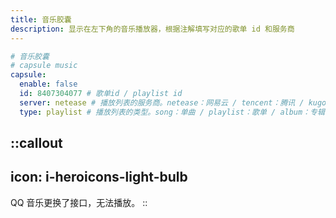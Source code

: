 ```yaml
---
title: 音乐胶囊
description: 显示在左下角的音乐播放器，根据注解填写对应的歌单 id 和服务商
---
```


```yaml [_config.solitude.yml]
# 音乐胶囊
# capsule music
capsule:
  enable: false
  id: 8407304077 # 歌单id / playlist id
  server: netease # 播放列表的服务商。netease：网易云 / tencent：腾讯 / kugou：酷狗 / xiami：小米 / baidu：百度 : Music service provider. netease: Netease Cloud / tencent: Tencent / kugou: Kugou / xiaomi: Xiaomi / baidu: Baidu
  type: playlist # 播放列表的类型。song：单曲 / playlist：歌单 / album：专辑 / artist：歌手 : Type of playlist. song: Single / playlist: Playlist / album: Album / artist: Singer
```

::callout
---
icon: i-heroicons-light-bulb
---
QQ 音乐更换了接口，无法播放。
::